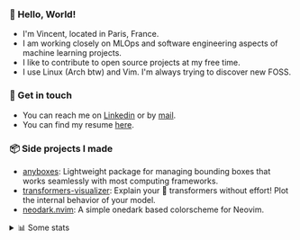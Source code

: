 ### 👋 Hello, World!

- I'm Vincent, located in Paris, France.
- I am working closely on MLOps and software engineering aspects of machine learning projects.
- I like to contribute to open source projects at my free time.
- I use Linux (Arch btw) and Vim. I'm always trying to discover new FOSS.

### 🔗 Get in touch

- You can reach me on [Linkedin](https://www.linkedin.com/in/vincent-duchauffour-3a9641155/) or by [mail](mailto:vincent.duchauffour@proton.me).
- You can find my resume [here](https://raw.githubusercontent.com/VDuchauffour/resume/main/resume.pdf).

### 📦 Side projects I made

- [anyboxes](https://github.com/VDuchauffour/anyboxes): Lightweight package for managing bounding boxes that works seamlessly with most computing frameworks.
- [transformers-visualizer](https://github.com/VDuchauffour/transformers-visualizer): Explain your 🤗 transformers without effort! Plot the internal behavior of your model. 
- [neodark.nvim](https://github.com/VDuchauffour/neodark.nvim): A simple onedark based colorscheme for Neovim.

<details><summary>📊 Some stats</summary>  
  
<p align="center">
  <img alt="VDuchauffour's github stats" src="https://github-readme-stats.vercel.app/api?username=VDuchauffour&include_all_commits=true&show_icons=true&theme=react"/>
  <br />
  <img alt="VDuchauffour's streak stats" src="https://streak-stats.demolab.com?user=VDuchauffour&theme=react"/>
  <br />
  <img alt="VDuchauffour's language stats" src="https://github-readme-stats.vercel.app/api/top-langs/?username=VDuchauffour&count_private=true&include_all_commits=true&show_icons=true&layout=compact&theme=react"/>
  <!--   <br />
  <img alt="VDuchauffour's Wakatime stats" src="https://github-readme-stats.vercel.app/api/wakatime?username=VDuchauffour&theme=react"/> -->
</p>

#### 🧭 Wakatime stats
<!--START_SECTION:waka-->
![Code Time](http://img.shields.io/badge/Code%20Time-1%2C417%20hrs%2028%20mins-blue)

![Lines of code](https://img.shields.io/badge/From%20Hello%20World%20I%27ve%20Written-2.0%20million%20lines%20of%20code-blue)

**🐱 My GitHub Data** 

> 📦 970.7 kB Used in GitHub's Storage 
 > 
> 🏆 1,745 Contributions in the Year 2023
 > 
> 🚫 Not Opted to Hire
 > 
> 📜 9 Public Repositories 
 > 
> 🔑 2 Private Repositories 
 > 
**I'm a Night 🦉** 

```text
🌞 Morning                59 commits          █░░░░░░░░░░░░░░░░░░░░░░░░   04.68 % 
🌆 Daytime                338 commits         ███████░░░░░░░░░░░░░░░░░░   26.78 % 
🌃 Evening                677 commits         █████████████░░░░░░░░░░░░   53.65 % 
🌙 Night                  188 commits         ████░░░░░░░░░░░░░░░░░░░░░   14.90 % 
```
📅 **I'm Most Productive on Saturday** 

```text
Monday                   177 commits         ████░░░░░░░░░░░░░░░░░░░░░   14.03 % 
Tuesday                  96 commits          ██░░░░░░░░░░░░░░░░░░░░░░░   07.61 % 
Wednesday                226 commits         ████░░░░░░░░░░░░░░░░░░░░░   17.91 % 
Thursday                 177 commits         ████░░░░░░░░░░░░░░░░░░░░░   14.03 % 
Friday                   121 commits         ██░░░░░░░░░░░░░░░░░░░░░░░   09.59 % 
Saturday                 318 commits         ██████░░░░░░░░░░░░░░░░░░░   25.20 % 
Sunday                   147 commits         ███░░░░░░░░░░░░░░░░░░░░░░   11.65 % 
```


📊 **This Week I Spent My Time On** 

```text
💬 Programming Languages: 
Python                   3 hrs 52 mins       ████████████░░░░░░░░░░░░░   49.83 % 
YAML                     2 hrs 13 mins       ███████░░░░░░░░░░░░░░░░░░   28.53 % 
TOML                     56 mins             ███░░░░░░░░░░░░░░░░░░░░░░   11.99 % 
Markdown                 37 mins             ██░░░░░░░░░░░░░░░░░░░░░░░   08.05 % 
Other                    3 mins              ░░░░░░░░░░░░░░░░░░░░░░░░░   00.72 % 
```


 Last Updated on 27/12/2023 00:35:33 UTC
<!--END_SECTION:waka-->
</details>
